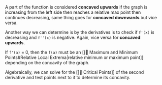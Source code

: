 A part of the function is considered **concaved upwards** if the graph is increasing from the left side then reaches a relative max point then continues decreasing, same thing goes for **concaved downwards** but vice versa.

Another way we can determine is by the derivatives is to check if `f'(x)` is decreasing and `f''(x)` is negative. Again, vice versa for **concaved upwards**.

If `f'(a)` = 0, then the `f(a)` must be an [[🌱 Maximum and Minimum Points#Relative Local Extrema|relative minimum or maximum point]] depending on the concavity of the graph.

Algebraically, we can solve for the [[🌱 Critical Points]] of the second derivative and test points next to it to determine its concavity.